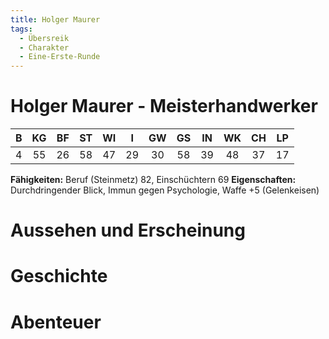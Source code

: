 ```yaml
---
title: Holger Maurer
tags:
  - Übersreik
  - Charakter
  - Eine-Erste-Runde
---
```


# Holger Maurer - Meisterhandwerker

|   B   |  KG   |  BF   |  ST   |  WI   |   I   |  GW   |  GS   |  IN   |  WK   |  CH   |  LP   |
| :---: | :---: | :---: | :---: | :---: | :---: | :---: | :---: | :---: | :---: | :---: | :---: |
|   4   |  55   |  26   |  58   |  47   |  29   |  30   |  58   |  39   |  48   |  37   |  17   |

**Fähigkeiten:** Beruf (Steinmetz) 82, Einschüchtern 69
**Eigenschaften:** Durchdringender Blick, Immun gegen Psychologie, Waffe +5 (Gelenkeisen)

# Aussehen und Erscheinung

# Geschichte

# Abenteuer
